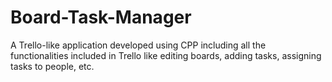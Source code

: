 # Board-Task-Manager
A Trello-like application developed using CPP including all the functionalities included in Trello like editing boards, adding tasks, assigning tasks to people, etc. 
